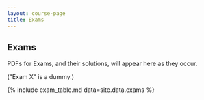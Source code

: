 ```yaml
---
layout: course-page
title: Exams
---
```


## Exams

PDFs for Exams, and their solutions, will appear here as they occur.

("Exam X" is a dummy.)

{% include exam_table.md  data=site.data.exams %}